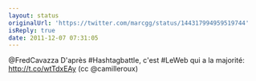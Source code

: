 ```yaml
---
layout: status
originalUrl: 'https://twitter.com/marcgg/status/144317994959519744'
isReply: true
date: 2011-12-07 07:31:05
---
```


@FredCavazza D'après #Hashtagbattle, c'est #LeWeb qui a la majorité: http://t.co/wtTdxEAy (cc @camilleroux)
